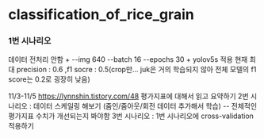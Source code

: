 # classification_of_rice_grain

### 1번 시나리오
데이터 전처리 안함 + --img 640 --batch 16 --epochs 30 + yolov5s 적용
현재 최대 precision : 0.6 ,f1 socre : 0.5(crop만... juk은 거의 학습되지 않아 전체 모델의 f1 score는 0.2로 굉장히 낮음)

11/3-11/5
https://lynnshin.tistory.com/48 평가지표에 대해서 읽고 요약하기
2번 시나리오 : 데이터 스케일링 해보기 (줌인/줌아웃/회전 데이터 추가해서 학습) -- 전체적인 평가지표 수치가 개선되는지 봐야함
3번 시나리오 : 1번 시나리오에 cross-validation 적용하기


